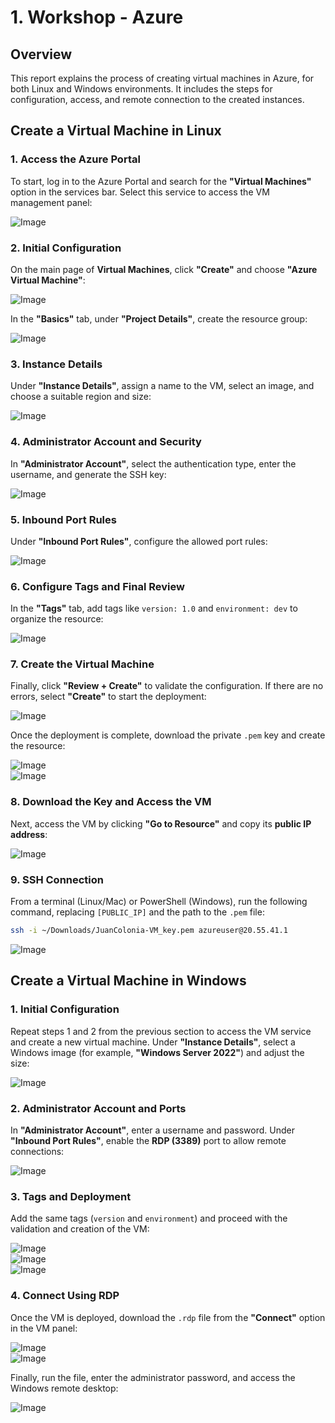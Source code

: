 # 1. Workshop - Azure

## Overview

This report explains the process of creating virtual machines in Azure, for both Linux and Windows environments. It includes the steps for configuration, access, and remote connection to the created instances.

## Create a Virtual Machine in Linux

### 1. Access the Azure Portal

To start, log in to the Azure Portal and search for the **"Virtual Machines"** option in the services bar. Select this service to access the VM management panel:

![Image](./images/Pasted%20image%2020250303101218.png)

### 2. Initial Configuration

On the main page of **Virtual Machines**, click **"Create"** and choose **"Azure Virtual Machine"**:

![Image](./images/Pasted%20image%2020250303101412.png)

In the **"Basics"** tab, under **"Project Details"**, create the resource group:

![Image](./images/Pasted%20image%2020250303101929.png)

### 3. Instance Details

Under **"Instance Details"**, assign a name to the VM, select an image, and choose a suitable region and size:

![Image](./images/Pasted%20image%2020250303104213.png)

### 4. Administrator Account and Security

In **"Administrator Account"**, select the authentication type, enter the username, and generate the SSH key:

![Image](./images/Pasted%20image%2020250303103157.png)

### 5. Inbound Port Rules

Under **"Inbound Port Rules"**, configure the allowed port rules:

![Image](./images/Pasted%20image%2020250303103233.png)

### 6. Configure Tags and Final Review

In the **"Tags"** tab, add tags like `version: 1.0` and `environment: dev` to organize the resource:

![Image](./images/Pasted%20image%2020250303103430.png)

### 7. Create the Virtual Machine

Finally, click **"Review + Create"** to validate the configuration. If there are no errors, select **"Create"** to start the deployment:

![Image](./images/Pasted%20image%2020250303104811.png)

Once the deployment is complete, download the private `.pem` key and create the resource:

![Image](./images/Pasted%20image%2020250303104920.png)  
![Image](./images/Pasted%20image%2020250303105135.png)

### 8. Download the Key and Access the VM

Next, access the VM by clicking **"Go to Resource"** and copy its **public IP address**:

![Image](./images/Pasted%20image%2020250303105341.png)

### 9. SSH Connection

From a terminal (Linux/Mac) or PowerShell (Windows), run the following command, replacing `[PUBLIC_IP]` and the path to the `.pem` file:

```bash
ssh -i ~/Downloads/JuanColonia-VM_key.pem azureuser@20.55.41.1
```

![Image](./images/Pasted%20image%2020250303105912.png)

## Create a Virtual Machine in Windows

### 1. Initial Configuration

Repeat steps 1 and 2 from the previous section to access the VM service and create a new virtual machine. Under **"Instance Details"**, select a Windows image (for example, **"Windows Server 2022"**) and adjust the size:

![Image](./images/Pasted%20image%2020250303111148.png)

### 2. Administrator Account and Ports

In **"Administrator Account"**, enter a username and password. Under **"Inbound Port Rules"**, enable the **RDP (3389)** port to allow remote connections:

![Image](./images/Pasted%20image%2020250303111326.png)

### 3. Tags and Deployment

Add the same tags (`version` and `environment`) and proceed with the validation and creation of the VM:

![Image](./images/Pasted%20image%2020250303103430.png)  
![Image](./images/Pasted%20image%2020250303111639.png)  
![Image](./images/Pasted%20image%2020250303111924.png)

### 4. Connect Using RDP

Once the VM is deployed, download the `.rdp` file from the **"Connect"** option in the VM panel:

![Image](./images/Pasted%20image%2020250303112016.png)  
![Image](./images/Pasted%20image%2020250303112154.png)

Finally, run the file, enter the administrator password, and access the Windows remote desktop:

![Image](./images/Pasted%20image%2020250303112636.png)

